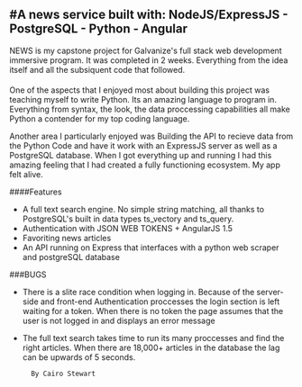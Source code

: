 #A news service built with:
NodeJS/ExpressJS - PostgreSQL - Python - Angular
-

NEWS is my capstone project for Galvanize's full stack web development  immersive program. It was completed in 2 weeks. Everything from the idea itself and all the subsiquent code that followed.

####
One of the aspects that I enjoyed most about building this project was teaching myself to write Python. Its an amazing language to program in. Everything from syntax, the look, the data proccessing capabilities all make Python a contender for my top coding language.


Another area I particularly enjoyed was Building the API to recieve data from the Python Code and have it work with an ExpressJS server as well as a PostgreSQL database. When I got everything up and running I had this amazing feeling that I had created a fully functioning ecosystem. My app felt alive.



####Features
- A full text search engine. No simple string matching, all thanks to PostgreSQL's built in data types ts_vectory and ts_query. 
- Authentication with JSON WEB TOKENS + AngularJS 1.5
- Favoriting news articles
- An API running on Express that interfaces with a python web scraper and postgreSQL database


###BUGS

- There is a slite race condition when logging in. Because of the server-side and front-end Authentication proccesses the login section is left waiting for a token. When there is no token the page assumes that the user is not logged in and displays an error message
- The full text search takes time to run its many proccesses and find the right articles. When there are 18,000+ articles in the database the lag can be upwards of 5 seconds.

		By Cairo Stewart





